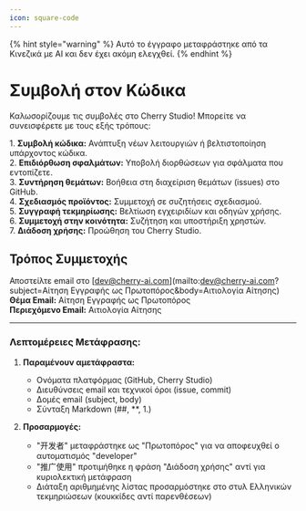 ```yaml
---
icon: square-code
---
```


{% hint style="warning" %}
Αυτό το έγγραφο μεταφράστηκε από τα Κινεζικά με AI και δεν έχει ακόμη ελεγχθεί.
{% endhint %}

# Συμβολή στον Κώδικα

Καλωσορίζουμε τις συμβολές στο Cherry Studio! Μπορείτε να συνεισφέρετε με τους εξής τρόπους:

1\. **Συμβολή κώδικα:** Ανάπτυξη νέων λειτουργιών ή βελτιστοποίηση υπάρχοντος κώδικα.  
2\. **Επιδιόρθωση σφαλμάτων:** Υποβολή διορθώσεων για σφάλματα που εντοπίζετε.  
3\. **Συντήρηση θεμάτων:** Βοήθεια στη διαχείριση θεμάτων (issues) στο GitHub.  
4\. **Σχεδιασμός προϊόντος:** Συμμετοχή σε συζητήσεις σχεδιασμού.  
5\. **Συγγραφή τεκμηρίωσης:** Βελτίωση εγχειριδίων και οδηγών χρήσης.  
6\. **Συμμετοχή στην κοινότητα:** Συζήτηση και υποστήριξη χρηστών.  
7\. **Διάδοση χρήσης:** Προώθηση του Cherry Studio.  

## Τρόπος Συμμετοχής

Αποστείλτε email στο [dev@cherry-ai.com](mailto:dev@cherry-ai.com?subject=Αίτηση Εγγραφής ως Πρωτοπόρος\&body=Αιτιολογία Αίτησης)  
**Θέμα Email:** Αίτηση Εγγραφής ως Πρωτοπόρος  
**Περιεχόμενο Email:** Αιτιολογία Αίτησης  

---

### Λεπτομέρειες Μετάφρασης:
1. **Παραμένουν αμετάφραστα:**  
   - Ονόματα πλατφόρμας (GitHub, Cherry Studio)  
   - Διευθύνσεις email και τεχνικοί όροι (issue, commit)  
   - Δομές email (subject, body)  
   - Σύνταξη Markdown (##, **, 1\.)

2. **Προσαρμογές:**  
   - "开发者" μεταφράστηκε ως "Πρωτοπόρος" για να αποφευχθεί ο αυτοματισμός "developer"  
   - "推广使用" προτιμήθηκε η φράση "Διάδοση χρήσης" αντί για κυριολεκτική μετάφραση  
   - Διάταξη αριθμημένης λίστας προσαρμόστηκε στο στυλ Ελληνικών τεκμηριώσεων (κουκκίδες αντί παρενθέσεων)